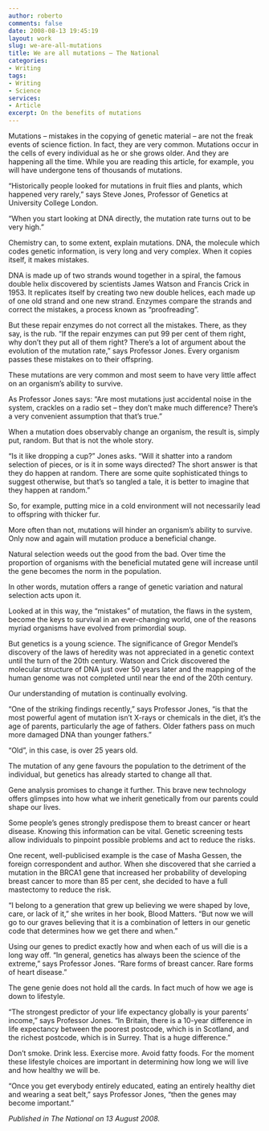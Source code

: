 ```yaml
---
author: roberto
comments: false
date: 2008-08-13 19:45:19
layout: work
slug: we-are-all-mutations
title: We are all mutations – The National
categories:
- Writing
tags:
- Writing
- Science
services:
- Article
excerpt: On the benefits of mutations
---
```


<span class="firstcharacter">M</span>utations – mistakes in the copying of genetic material – are not the freak events of science fiction. In fact, they are very common. Mutations occur in the cells of every individual as he or she grows older. And they are happening all the time. While you are reading this article, for example, you will have undergone tens of thousands of mutations.

“Historically people looked for mutations in fruit flies and plants, which happened very rarely,” says Steve Jones, Professor of Genetics at University College London.

“When you start looking at DNA directly, the mutation rate turns out to be very high.”

Chemistry can, to some extent, explain mutations. DNA, the molecule which codes genetic information, is very long and very complex. When it copies itself, it makes mistakes.

DNA is made up of two strands wound together in a spiral, the famous double helix discovered by scientists James Watson and Francis Crick in 1953. It replicates itself by creating two new double helices, each made up of one old strand and one new strand. Enzymes compare the strands and correct the mistakes, a process known as “proofreading”.

But these repair enzymes do not correct all the mistakes. There, as they say, is the rub. “If the repair enzymes can put 99 per cent of them right, why don’t they put all of them right? There’s a lot of argument about the evolution of the mutation rate,” says Professor Jones. Every organism passes these mistakes on to their offspring.

These mutations are very common and most seem to have very little affect on an organism’s ability to survive.

As Professor Jones says: “Are most mutations just accidental noise in the system, crackles on a radio set – they don’t make much difference? There’s a very convenient assumption that that’s true.”

When a mutation does observably change an organism, the result is, simply put, random. But that is not the whole story.

“Is it like dropping a cup?” Jones asks. “Will it shatter into a random selection of pieces, or is it in some ways directed? The short answer is that they do happen at random. There are some quite sophisticated things to suggest otherwise, but that’s so tangled a tale, it is better to imagine that they happen at random.”

So, for example, putting mice in a cold environment will not necessarily lead to offspring with thicker fur.

More often than not, mutations will hinder an organism’s ability to survive. Only now and again will mutation produce a beneficial change.

Natural selection weeds out the good from the bad. Over time the proportion of organisms with the beneficial mutated gene will increase until the gene becomes the norm in the population.

In other words, mutation offers a range of genetic variation and natural selection acts upon it.

Looked at in this way, the “mistakes” of mutation, the flaws in the system, become the keys to survival in an ever-changing world, one of the reasons myriad organisms have evolved from primordial soup.

But genetics is a young science. The significance of Gregor Mendel’s discovery of the laws of heredity was not appreciated in a genetic context until the turn of the 20th century. Watson and Crick discovered the molecular structure of DNA just over 50 years later and the mapping of the human genome was not completed until near the end of the 20th century.

Our understanding of mutation is continually evolving.

“One of the striking findings recently,” says Professor Jones, “is that the most powerful agent of mutation isn’t X-rays or chemicals in the diet, it’s the age of parents, particularly the age of fathers. Older fathers pass on much more damaged DNA than younger fathers.”

“Old”, in this case, is over 25 years old.

The mutation of any gene favours the population to the detriment of the individual, but genetics has already started to change all that.

Gene analysis promises to change it further. This brave new technology offers glimpses into how what we inherit genetically from our parents could shape our lives.

Some people’s genes strongly predispose them to breast cancer or heart disease. Knowing this information can be vital. Genetic screening tests allow individuals to pinpoint possible problems and act to reduce the risks.

One recent, well-publicised example is the case of Masha Gessen, the foreign correspondent and author. When she discovered that she carried a mutation in the BRCA1 gene that increased her probability of developing breast cancer to more than 85 per cent, she decided to have a full mastectomy to reduce the risk.

“I belong to a generation that grew up believing we were shaped by love, care, or lack of it,” she writes in her book, Blood Matters. “But now we will go to our graves believing that it is a combination of letters in our genetic code that determines how we get there and when.”

Using our genes to predict exactly how and when each of us will die is a long way off. “In general, genetics has always been the science of the extreme,” says Professor Jones. “Rare forms of breast cancer. Rare forms of heart disease.”

The gene genie does not hold all the cards. In fact much of how we age is down to lifestyle.

“The strongest predictor of your life expectancy globally is your parents’ income,” says Professor Jones. “In Britain, there is a 10-year difference in life expectancy between the poorest postcode, which is in Scotland, and the richest postcode, which is in Surrey. That is a huge difference.”

Don’t smoke. Drink less. Exercise more. Avoid fatty foods. For the moment these lifestyle choices are important in determining how long we will live and how healthy we will be.

“Once you get everybody entirely educated, eating an entirely healthy diet and wearing a seat belt,” says Professor Jones, “then the genes may become important.”

*Published in The National on 13 August 2008.*
